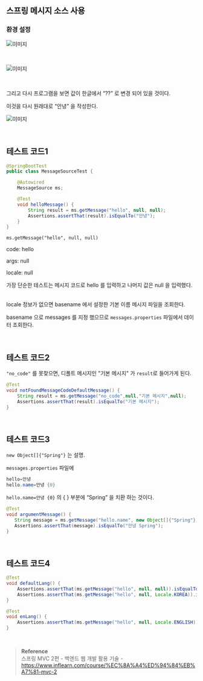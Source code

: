 ## 스프링 메시지 소스 사용

### 환경 설정

![이미지](/programming/img/겨24.PNG)

<br/>

![이미지](/programming/img/겨25.PNG)

<br/>

그리고 다시 프로그램을 보면 값이 한글에서 “??” 로 변경 되어 있을 것이다. 

이것을 다시 원래대로 “안녕” 을 작성한다.



![이미지](/programming/img/겨26.PNG)

<br/>

## 테스트 코드1

```java
@SpringBootTest
public class MessageSourceTest {

    @Autowired
    MessageSource ms;

    @Test
    void helloMessage() {
        String result = ms.getMessage("hello", null, null);
        Assertions.assertThat(result).isEqualTo("안녕");
    }
}
```

`ms.getMessage("hello", null, null)`

code: hello

args: null

locale: null

가장 단순한 테스트는 메시지 코드로 hello 를 입력하고 나머지 값은 null 을 입력했다.

<br/>locale 정보가 없으면 basename 에서 설정한 기본 이름 메시지 파일을 조회한다. 

basename 으로 messages 를 지정 했으므로 `messages.properties` 파일에서 데이터 조회한다.

<br/>

## 테스트 코드2

`"no_code"` 를 못찾으면, 디폴트 메시지인 "기본 메시지" 가 `result`로 들어가게 된다.

```java
@Test
void notFoundMessageCodeDefaultMessage() {
	String result = ms.getMessage("no_code",null,"기본 메시지",null);
	Assertions.assertThat(result).isEqualTo("기본 메시지");
}
```

<br/>

## 테스트 코드3

`new Object[]{"Spring"}` 는 설명.

`messages.properties` 파일에 

```java
hello=안녕
hello.name=안녕 {0}
```

`hello.name=안녕 {0}` 의 { } 부분에 “Spring” 을 치환 하는 것이다.

```java
@Test
void argumentMessage() {
   String message = ms.getMessage("hello.name", new Object[]{"Spring"}, null);
   Assertions.assertThat(message).isEqualTo("안녕 Spring");
}
```

<br/>

## 테스트 코드4
```java
@Test
void defaultLang() {
    Assertions.assertThat(ms.getMessage("hello", null, null)).isEqualTo("안녕");
    Assertions.assertThat(ms.getMessage("hello", null, Locale.KOREA)).isEqualTo("안녕");
}

@Test
void enLang() {
    Assertions.assertThat(ms.getMessage("hello", null, Locale.ENGLISH)).isEqualTo("hello");
}
```

<br/>

>**Reference** <br/>스프링 MVC 2편 - 백엔드 웹 개발 활용 기술 - https://www.inflearn.com/course/%EC%8A%A4%ED%94%84%EB%A7%81-mvc-2
